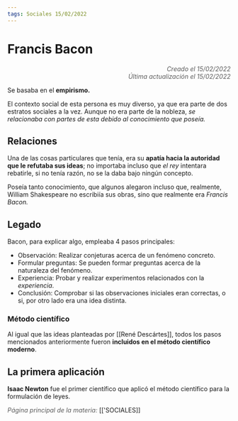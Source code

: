 ```yaml
---
tags: Sociales 15/02/2022
---
```


# Francis Bacon
<div style="text-align: right; opacity: 0.7; font-style: italic;">Creado el 15/02/2022</div>
<div style="text-align: right; opacity: 0.7; font-style: italic;">Última actualización el 15/02/2022</div>

Se basaba en el **empirismo.**

El contexto social de esta persona es muy diverso, ya que era parte de dos estratos sociales a la vez. Aunque no era parte de la nobleza, *se relacionaba con partes de esta debido al conocimiento que poseía.*

## Relaciones 

Una de las cosas particulares que tenía, era su **apatía hacia la autoridad que le refutaba sus ideas**; no importaba incluso que *el rey* intentara rebatirle, si no tenía razón, no se la daba bajo ningún concepto.

Poseía tanto conocimiento, que algunos alegaron incluso que, realmente, William Shakespeare no escribiía sus obras, sino que realmente era *Francis Bacon.*

## Legado

Bacon, para explicar algo, empleaba 4 pasos principales:

- Observación: Realizar conjeturas acerca de un fenómeno concreto. 
- Formular preguntas: Se pueden formar preguntas acerca de la naturaleza del fenómeno.
- Experiencia: Probar y realizar experimentos relacionados con la *experiencia*. 
- Conclusión: Comprobar si las observaciones iniciales eran correctas, o si, por otro lado era una idea distinta.

### Método científico

Al igual que las ideas planteadas por [[René Descártes]], todos los pasos mencionados anteriormente fueron **incluidos en el método científico moderno**.

## La primera aplicación

**Isaac Newton** fue el primer científico que aplicó el método científico para la formulación de leyes.

<span style="opacity: 0.7; font-style: italic;">Página principal de la materia:</span> [['SOCIALES]]